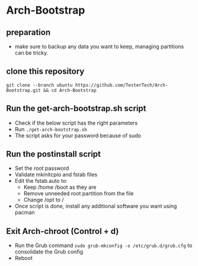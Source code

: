 # Arch-Bootstrap

## preparation
- make sure to backup any data you want to keep, managing partitions can be tricky.

## clone this repository

```git clone --branch ubuntu https://github.com/TesterTech/Arch-Bootstrap.git && cd Arch-Bootstrap```

## Run the get-arch-bootstrap.sh script 
- Check if the below script has the right parameters
- Run ```./get-arch-bootstrap.sh```
- The script asks for your password because of sudo

## Run the postinstall script
- Set the root password
- Validate mkinitcpio and fstab files
- Edit the fstab.auto to:  
  - Keep /home /boot as they are
  - Remove unneeded root partition from the file
  - Change /opt to /
- Once script is done, install any additional software you want using pacman

## Exit Arch-chroot (Control + d) 
- Run the Grub command ```sudo grub-mkconfig -o /etc/grub.d/grub.cfg``` to consolidate the Grub config 
- Reboot
